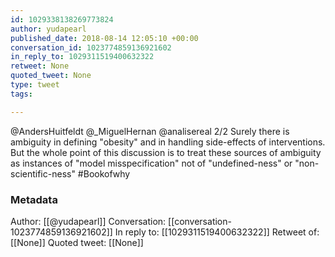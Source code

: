 ```yaml
---
id: 1029338138269773824
author: yudapearl
published_date: 2018-08-14 12:05:10 +00:00
conversation_id: 1023774859136921602
in_reply_to: 1029311519400632322
retweet: None
quoted_tweet: None
type: tweet
tags:

---
```


@AndersHuitfeldt @_MiguelHernan @analisereal 2/2
Surely there is ambiguity in defining "obesity" and in handling side-effects of interventions. But the whole point of this discussion is to treat these sources of ambiguity as instances of "model misspecification" not
of "undefined-ness" or "non-scientific-ness" #Bookofwhy

### Metadata

Author: [[@yudapearl]]
Conversation: [[conversation-1023774859136921602]]
In reply to: [[1029311519400632322]]
Retweet of: [[None]]
Quoted tweet: [[None]]
